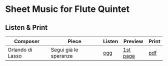 # Sheet Music for Flute Quintet

## Listen & Print

Composer | Piece | Listen | Preview | Print
-------- | ----- | ------ | ------- | -----
Orlando di Lasso | Segui già le speranze | [ogg](http://cellist.bplaced.net/ogg/Lasso,%20Orlando%20di/lasso_le_speranze.ogg) | [1st page](https://raw.githubusercontent.com/cellist/Lilypond-Sheet-Music/master/Fl%2C%20Vlc%2C%20Vlc%2C%20Vlc%2C%20Vlc/Lasso%2C%20Orlando%20di/Le%20Speranze/preview.png) | [pdf](https://github.com/cellist/Lilypond-Sheet-Music/raw/master/Fl%2C%20Vlc%2C%20Vlc%2C%20Vlc%2C%20Vlc/Lasso%2C%20Orlando%20di/Le%20Speranze/lasso_le_speranze.pdf)

